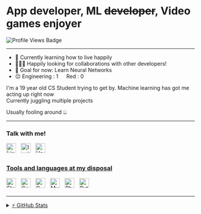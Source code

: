# App developer, ML ~~developer~~, Video games enjoyer

<img src="https://img.shields.io/badge/Profile%20views-OVER 9000!!!-0e75b6" alt="Profile Views Badge" />

---

- 🌱 Currently learning how to live happily
- 👨🏽‍🎓 Happily looking for collaborations with other developers!
- 🥅 Goal for now: Learn Neural Networks
- 😔 Engineering : 1 &emsp; Red : 0 

I'm a 19 year old CS Student trying to get by.
Machine learning has got me acting up right now<br/>
Currently juggling multiple projects

Usually fooling around ඞ


---

### Talk with me!

<a href = "https://www.linkedin.com/in/yogya-bansal-087a8b255/"><img align="left" alt="LinkedIn" width="26px" src="https://upload.wikimedia.org/wikipedia/commons/c/c9/Linkedin.svg" style="padding-right:10px;" />

<a href = "https://instagram.com/yogya.exe?igshid=ZDdkNTZiNTM=/"><img align="left" alt="Instagram" width="26px" src="https://upload.wikimedia.org/wikipedia/commons/9/95/Instagram_logo_2022.svg" style="padding-right:10px;" />

<a href = "https://www.hackerrank.com/yogyabansal8"><img align="left" alt="Hackerrank" width="26px" src="https://upload.wikimedia.org/wikipedia/commons/6/6a/Hackerrank_meaningful_logo.svg" style="padding-right:10px;" />
<br />
<br />

### Tools and languages at my disposal
    
<img align="left" alt="Flutter" width="26px" src="https://cdn.jsdelivr.net/gh/devicons/devicon@latest/icons/flutter/flutter-original.svg" style="padding-right:10px;" />
<img align="left" alt="C++" width="26px" src="https://upload.wikimedia.org/wikipedia/commons/1/18/ISO_C%2B%2B_Logo.svg" style="padding-right:10px;" />
<img align="left" alt="C" width="26px" src="https://upload.wikimedia.org/wikipedia/commons/1/18/C_Programming_Language.svg" style="padding-right:10px;" />
<img align="left" alt="MySQL" width="26px" src="https://cdn.jsdelivr.net/gh/devicons/devicon/icons/mysql/mysql-original.svg" style="padding-right:10px;" />
<img align="left" alt="Photoshop" width="26px" src="https://avatars.githubusercontent.com/u/4542585?s=200&v=4" style="padding-right:10px;" />
<img align="left" alt="Python" width="26px" src="https://upload.wikimedia.org/wikipedia/commons/c/c3/Python-logo-notext.svg" style="padding-right:10px;" />


<br />
<br />

---
<details>
  <summary>⚡ GitHub Stats</summary>

  <img align="left" alt="codeSTACKr's GitHub Stats" src="https://github-readme-stats.vercel.app/api?username=RedLightnng&show_icons=true&hide_border=false&title_color=ff652f&icon_color=FFE400&bg_color=09131B&text_color=ffffff&border_color=0c1a25" />
</details>
